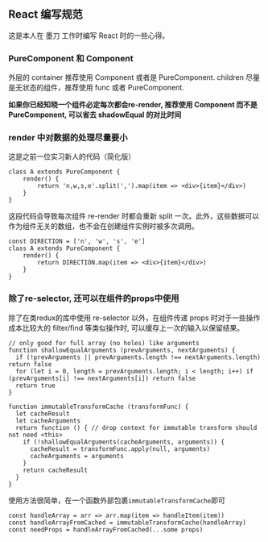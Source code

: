 ## React 编写规范 
这是本人在 墨刀 工作时编写 React 时的一些心得。

### PureComponent 和 Component
外层的 container 推荐使用 Component 或者是 PureComponent.
children 尽量是无状态的组件，推荐使用 func 或者 PureComponent.

**如果你已经知晓一个组件必定每次都会re-render, 推荐使用 Component 而不是 PureComponent, 可以省去 shadowEqual 的对比时间**

### render 中对数据的处理尽量要小
这是之前一位实习新人的代码（简化版）
```
class A extends PureComponent {
	render() {
		return 'n,w,s,e'.split(',').map(item => <div>{item}</div>)
	}	
}
```

这段代码会导致每次组件 re-render 时都会重新 split 一次。此外，这些数据可以作为组件无关的数组，也不会在创建组件实例时被多次调用。

```
const DIRECTION = ['n', 'w', 's', 'e'] 
class A extends PureComponent {
	render() {
		return DIRECTION.map(item => <div>{item}</div>)
	}	
}
```

### 除了re-selector, 还可以在组件的props中使用
除了在类redux的库中使用 re-selector 以外，在组件传递 props 时对于一些操作成本比较大的 filter/find 等类似操作时, 可以缓存上一次的输入以保留结果。

```
// only good for full array (no holes) like arguments
function shallowEqualArguments (prevArguments, nextArguments) {
  if (!prevArguments || prevArguments.length !== nextArguments.length) return false
  for (let i = 0, length = prevArguments.length; i < length; i++) if (prevArguments[i] !== nextArguments[i]) return false
  return true
}

function immutableTransformCache (transformFunc) {
  let cacheResult
  let cacheArguments
  return function () { // drop context for immutable transform should not need <this>
    if (!shallowEqualArguments(cacheArguments, arguments)) {
      cacheResult = transformFunc.apply(null, arguments)
      cacheArguments = arguments
    }
    return cacheResult
  }
}
```

使用方法很简单，在一个函数外部包裹`immutableTransformCache`即可
```
const handleArray = arr => arr.map(item => handleItem(item))
const handleArrayFromCached = immutableTransformCache(handleArray)
const needProps = handleArrayFromCached(...some props)
```






